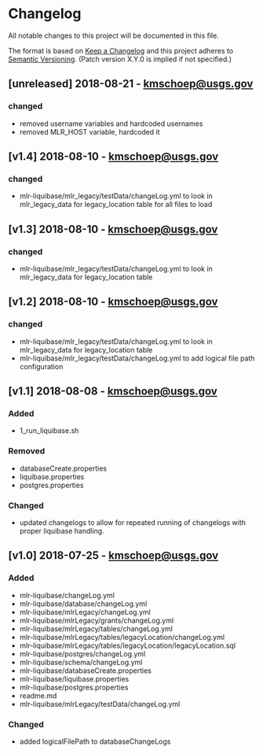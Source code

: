 # Changelog
All notable changes to this project will be documented in this file.

The format is based on [Keep a Changelog](http://keepachangelog.com/en/1.0.0/)
and this project adheres to [Semantic Versioning](http://semver.org/spec/v2.0.0.html). (Patch version X.Y.0 is implied if not specified.)

## [unreleased] 2018-08-21 - kmschoep@usgs.gov
### changed
- removed username variables and hardcoded usernames
- removed MLR_HOST variable, hardcoded it

## [v1.4] 2018-08-10 - kmschoep@usgs.gov
### changed
- mlr-liquibase/mlr_legacy/testData/changeLog.yml to look in mlr_legacy_data for legacy_location table for all files to load

## [v1.3] 2018-08-10 - kmschoep@usgs.gov
### changed
- mlr-liquibase/mlr_legacy/testData/changeLog.yml to look in mlr_legacy_data for legacy_location table

## [v1.2] 2018-08-10 - kmschoep@usgs.gov
### changed
- mlr-liquibase/mlr_legacy/testData/changeLog.yml to look in mlr_legacy_data for legacy_location table
- mlr-liquibase/mlr_legacy/testData/changeLog.yml to add logical file path configuration

## [v1.1] 2018-08-08 - kmschoep@usgs.gov
### Added
- 1_run_liquibase.sh

### Removed
- databaseCreate.properties
- liquibase.properties
- postgres.properties

### Changed
- updated changelogs to allow for repeated running of changelogs with proper liquibase handling.

## [v1.0] 2018-07-25 - kmschoep@usgs.gov
### Added
- mlr-liquibase/changeLog.yml
- mlr-liquibase/database/changeLog.yml 
- mlr-liquibase/mlrLegacy/changeLog.yml
- mlr-liquibase/mlrLegacy/grants/changeLog.yml
- mlr-liquibase/mlrLegacy/tables/changeLog.yml
- mlr-liquibase/mlrLegacy/tables/legacyLocation/changeLog.yml
- mlr-liquibase/mlrLegacy/tables/legacyLocation/legacyLocation.sql
- mlr-liquibase/postgres/changeLog.yml
- mlr-liquibase/schema/changeLog.yml
- mlr-liquibase/databaseCreate.properties
- mlr-liquibase/liquibase.properties
- mlr-liquibase/postgres.properties
- readme.md
- mlr-liquibase/mlrLegacy/testData/changeLog.yml

### Changed
- added logicalFilePath to databaseChangeLogs